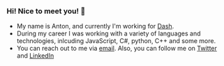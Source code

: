 ### Hi! Nice to meet you! 👋

- My name is Anton, and currently I'm working for <a href="https://dash.org" target="_blank">Dash</a>.
- During my career I was working with a variety of languages and technologies, inlcuding JavaScript, C#, python, C++ and some more.
- You can reach out to me via [email](mailto:anton.suprunchuk@gmail.com). Also, you can follow me on [Twitter](https://twitter.com/antouhou) and [LinkedIn](https://www.linkedin.com/in/anton-suprunchuk/)

<!--
**antouhou/antouhou** is a ✨ _special_ ✨ repository because its `README.md` (this file) appears on your GitHub profile.

Here are some ideas to get you started:

- 🔭 I’m currently working on ...
- 🌱 I’m currently learning ...
- 👯 I’m looking to collaborate on ...
- 🤔 I’m looking for help with ...
- 💬 Ask me about ...
- 📫 How to reach me: ...
- 😄 Pronouns: ...
- ⚡ Fun fact: ...
-->
